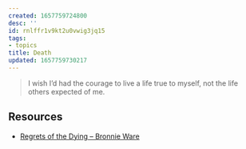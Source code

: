 ```yaml
---
created: 1657759724800
desc: ''
id: rnlffr1v9kt2u0vwig3jq15
tags:
- topics
title: Death
updated: 1657759730217
---
```

   
> I wish I’d had the courage to live a life true to myself, not the life others expected of me.   
   
## Resources   
   
   
- [Regrets of the Dying – Bronnie Ware](https://bronnieware.com/blog/regrets-of-the-dying/)